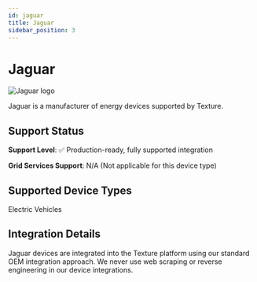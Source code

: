 ```yaml
---
id: jaguar
title: Jaguar
sidebar_position: 3
---
```


# Jaguar

<div style={{ textAlign: 'center', margin: '20px 0' }}>
  <img 
    src="https://device.cms.texture.energy/logo/%20Jaguar%20Vector%20Icon.svg" 
    alt="Jaguar logo" 
    style={{ maxWidth: '200px', maxHeight: '150px' }}
  />
</div>

Jaguar is a manufacturer of energy devices supported by Texture.



## Support Status

**Support Level**: ✅ Production-ready, fully supported integration

**Grid Services Support**: N/A (Not applicable for this device type)

## Supported Device Types

Electric Vehicles

## Integration Details

Jaguar devices are integrated into the Texture platform using our standard OEM integration approach. We never use web scraping or reverse engineering in our device integrations.

